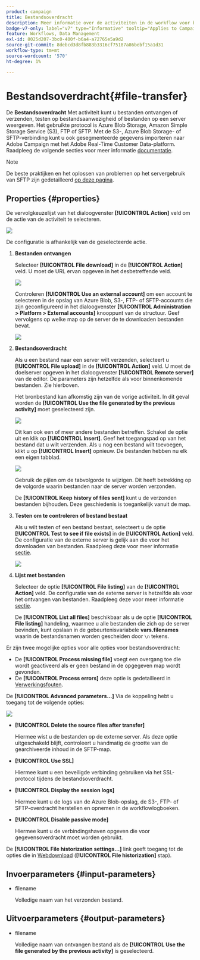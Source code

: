 ```yaml
---
product: campaign
title: Bestandsoverdracht
description: Meer informatie over de activiteiten in de workflow voor bestandsoverdracht
badge-v7-only: label="v7" type="Informative" tooltip="Applies to Campaign Classic v7 only"
feature: Workflows, Data Management
exl-id: 8025d207-3bc0-400f-b6a4-a72765e5a9d2
source-git-commit: 8debcd3d8fb883b3316cf75187a86bebf15a1d31
workflow-type: tm+mt
source-wordcount: '570'
ht-degree: 1%

---
```


# Bestandsoverdracht{#file-transfer}



De **Bestandsoverdracht** Met activiteit kunt u bestanden ontvangen of verzenden, testen op bestandsaanwezigheid of bestanden op een server weergeven. Het gebruikte protocol is Azure Blob Storage, Amazon Simple Storage Service (S3), FTP of SFTP.
Met de S3-, Azure Blob Storage- of SFTP-verbinding kunt u ook gesegmenteerde gegevens importeren naar Adobe Campaign met het Adobe Real-Time Customer Data-platform. Raadpleeg de volgende secties voor meer informatie [documentatie](https://experienceleague.adobe.com/docs/experience-platform/destinations/catalog/email-marketing/adobe-campaign.html).

>[!NOTE]
>
>De beste praktijken en het oplossen van problemen op het servergebruik van SFTP zijn gedetailleerd [op deze pagina](../../platform/using/sftp-server-usage.md).

## Properties {#properties}

De vervolgkeuzelijst van het dialoogvenster **[!UICONTROL Action]** veld om de actie van de activiteit te selecteren.

![](assets/file_transfert_action.png)

De configuratie is afhankelijk van de geselecteerde actie.

1. **Bestanden ontvangen**

   Selecteer **[!UICONTROL File download]** in de **[!UICONTROL Action]** veld. U moet de URL ervan opgeven in het desbetreffende veld.

   ![](assets/file_transfert_edit.png)

   Controleren **[!UICONTROL Use an external account]** om een account te selecteren in de opslag van Azure Blob, S3-, FTP- of SFTP-accounts die zijn geconfigureerd in het dialoogvenster **[!UICONTROL Administration > Platform > External accounts]** knooppunt van de structuur. Geef vervolgens op welke map op de server de te downloaden bestanden bevat.

   ![](assets/file_transfert_edit_external.png)

1. **Bestandsoverdracht**

   Als u een bestand naar een server wilt verzenden, selecteert u **[!UICONTROL File upload]** in de **[!UICONTROL Action]** veld. U moet de doelserver opgeven in het dialoogvenster **[!UICONTROL Remote server]** van de editor. De parameters zijn hetzelfde als voor binnenkomende bestanden. Zie hierboven.

   Het bronbestand kan afkomstig zijn van de vorige activiteit. In dit geval worden de **[!UICONTROL Use the file generated by the previous activity]** moet geselecteerd zijn.

   ![](assets/file_transfert_edit_send.png)

   Dit kan ook een of meer andere bestanden betreffen. Schakel de optie uit en klik op **[!UICONTROL Insert]**. Geef het toegangspad op van het bestand dat u wilt verzenden. Als u nog een bestand wilt toevoegen, klikt u op **[!UICONTROL Insert]** opnieuw. De bestanden hebben nu elk een eigen tabblad.

   ![](assets/file_transfert_source.png)

   Gebruik de pijlen om de tabvolgorde te wijzigen. Dit heeft betrekking op de volgorde waarin bestanden naar de server worden verzonden.

   De **[!UICONTROL Keep history of files sent]** kunt u de verzonden bestanden bijhouden. Deze geschiedenis is toegankelijk vanuit de map.

1. **Testen om te controleren of bestand bestaat**

   Als u wilt testen of een bestand bestaat, selecteert u de optie **[!UICONTROL Test to see if file exists]** in de **[!UICONTROL Action]** veld. De configuratie van de externe server is gelijk aan die voor het downloaden van bestanden. Raadpleeg deze voor meer informatie [sectie](#properties).

   ![](assets/file_transfert_edit_test.png)

1. **Lijst met bestanden**

   Selecteer de optie **[!UICONTROL File listing]** van de **[!UICONTROL Action]** veld. De configuratie van de externe server is hetzelfde als voor het ontvangen van bestanden. Raadpleeg deze voor meer informatie [sectie](#properties).

   De **[!UICONTROL List all files]** beschikbaar als u de optie **[!UICONTROL File listing]** handeling, waarmee u alle bestanden die zich op de server bevinden, kunt opslaan in de gebeurtenisvariabele **vars.filenames** waarin de bestandsnamen worden gescheiden door `\n` tekens.

Er zijn twee mogelijke opties voor alle opties voor bestandsoverdracht:

* De **[!UICONTROL Process missing file]** voegt een overgang toe die wordt geactiveerd als er geen bestand in de opgegeven map wordt gevonden.
* De **[!UICONTROL Process errors]** deze optie is gedetailleerd in [Verwerkingsfouten](monitoring-workflow-execution.md#processing-errors).

De **[!UICONTROL Advanced parameters...]** Via de koppeling hebt u toegang tot de volgende opties:

![](assets/file_transfert_advanced.png)

* **[!UICONTROL Delete the source files after transfer]**

   Hiermee wist u de bestanden op de externe server. Als deze optie uitgeschakeld blijft, controleert u handmatig de grootte van de gearchiveerde inhoud in de SFTP-map.

* **[!UICONTROL Use SSL]**

   Hiermee kunt u een beveiligde verbinding gebruiken via het SSL-protocol tijdens de bestandsoverdracht.

* **[!UICONTROL Display the session logs]**

   Hiermee kunt u de logs van de Azure Blob-opslag, de S3-, FTP- of SFTP-overdracht herstellen en opnemen in de workflowlogboeken.

* **[!UICONTROL Disable passive mode]**

   Hiermee kunt u de verbindingshaven opgeven die voor gegevensoverdracht moet worden gebruikt.

De **[!UICONTROL File historization settings...]** link geeft toegang tot de opties die in [Webdownload](web-download.md) (**[!UICONTROL File historization]** stap).

## Invoerparameters {#input-parameters}

* filename

   Volledige naam van het verzonden bestand.

## Uitvoerparameters {#output-parameters}

* filename

   Volledige naam van ontvangen bestand als de **[!UICONTROL Use the file generated by the previous activity]** is geselecteerd.
